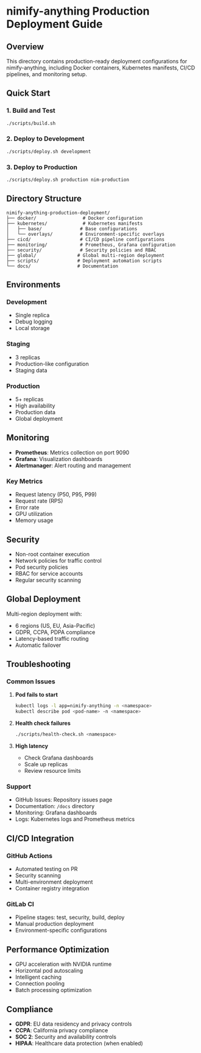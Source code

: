 # nimify-anything Production Deployment Guide

## Overview

This directory contains production-ready deployment configurations for nimify-anything, 
including Docker containers, Kubernetes manifests, CI/CD pipelines, and monitoring setup.

## Quick Start

### 1. Build and Test

```bash
./scripts/build.sh
```

### 2. Deploy to Development

```bash
./scripts/deploy.sh development
```

### 3. Deploy to Production

```bash
./scripts/deploy.sh production nim-production
```

## Directory Structure

```
nimify-anything-production-deployment/
├── docker/                 # Docker configuration
├── kubernetes/             # Kubernetes manifests
│   ├── base/              # Base configurations
│   └── overlays/          # Environment-specific overlays
├── cicd/                  # CI/CD pipeline configurations
├── monitoring/            # Prometheus, Grafana configuration
├── security/              # Security policies and RBAC
├── global/               # Global multi-region deployment
├── scripts/              # Deployment automation scripts
└── docs/                 # Documentation
```

## Environments

### Development
- Single replica
- Debug logging
- Local storage

### Staging  
- 3 replicas
- Production-like configuration
- Staging data

### Production
- 5+ replicas
- High availability
- Production data
- Global deployment

## Monitoring

- **Prometheus**: Metrics collection on port 9090
- **Grafana**: Visualization dashboards
- **Alertmanager**: Alert routing and management

### Key Metrics
- Request latency (P50, P95, P99)
- Request rate (RPS)
- Error rate
- GPU utilization
- Memory usage

## Security

- Non-root container execution
- Network policies for traffic control
- Pod security policies
- RBAC for service accounts
- Regular security scanning

## Global Deployment

Multi-region deployment with:
- 6 regions (US, EU, Asia-Pacific)
- GDPR, CCPA, PDPA compliance
- Latency-based traffic routing
- Automatic failover

## Troubleshooting

### Common Issues

1. **Pod fails to start**
   ```bash
   kubectl logs -l app=nimify-anything -n <namespace>
   kubectl describe pod <pod-name> -n <namespace>
   ```

2. **Health check failures**
   ```bash
   ./scripts/health-check.sh <namespace>
   ```

3. **High latency**
   - Check Grafana dashboards
   - Scale up replicas
   - Review resource limits

### Support

- GitHub Issues: Repository issues page
- Documentation: `/docs` directory
- Monitoring: Grafana dashboards
- Logs: Kubernetes logs and Prometheus metrics

## CI/CD Integration

### GitHub Actions
- Automated testing on PR
- Security scanning
- Multi-environment deployment
- Container registry integration

### GitLab CI
- Pipeline stages: test, security, build, deploy
- Manual production deployment
- Environment-specific configurations

## Performance Optimization

- GPU acceleration with NVIDIA runtime
- Horizontal pod autoscaling
- Intelligent caching
- Connection pooling
- Batch processing optimization

## Compliance

- **GDPR**: EU data residency and privacy controls
- **CCPA**: California privacy compliance
- **SOC 2**: Security and availability controls
- **HIPAA**: Healthcare data protection (when enabled)

